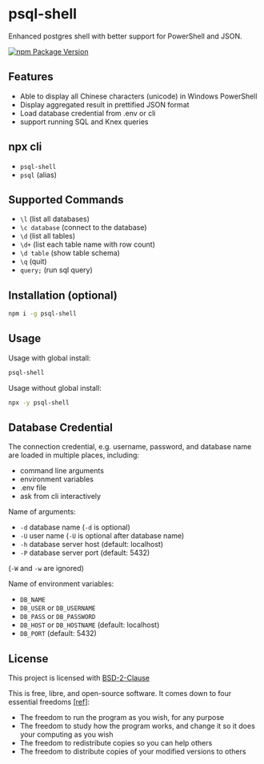 # psql-shell

Enhanced postgres shell with better support for PowerShell and JSON.

[![npm Package Version](https://img.shields.io/npm/v/psql-shell)](https://www.npmjs.com/package/psql-shell)

## Features

- Able to display all Chinese characters (unicode) in Windows PowerShell
- Display aggregated result in prettified JSON format
- Load database credential from .env or cli
- support running SQL and Knex queries

## npx cli

- `psql-shell`
- `psql` (alias)

## Supported Commands

- `\l` (list all databases)
- `\c database` (connect to the database)
- `\d` (list all tables)
- `\d+` (list each table name with row count)
- `\d table` (show table schema)
- `\q` (quit)
- `query;` (run sql query)

## Installation (optional)

```bash
npm i -g psql-shell
```

## Usage

Usage with global install:

```bash
psql-shell
```

Usage without global install:

```bash
npx -y psql-shell
```

## Database Credential

The connection credential, e.g. username, password, and database name are loaded in multiple places, including:

- command line arguments
- environment variables
- .env file
- ask from cli interactively

Name of arguments:

- `-d` database name (`-d` is optional)
- `-U` user name (`-U` is optional after database name)
- `-h` database server host (default: localhost)
- `-P` database server port (default: 5432)

(`-W` and `-w` are ignored)

Name of environment variables:

- `DB_NAME`
- `DB_USER` or `DB_USERNAME`
- `DB_PASS` or `DB_PASSWORD`
- `DB_HOST` or `DB_HOSTNAME` (default: localhost)
- `DB_PORT` (default: 5432)

## License

This project is licensed with [BSD-2-Clause](./LICENSE)

This is free, libre, and open-source software. It comes down to four essential freedoms [[ref]](https://seirdy.one/2021/01/27/whatsapp-and-the-domestication-of-users.html#fnref:2):

- The freedom to run the program as you wish, for any purpose
- The freedom to study how the program works, and change it so it does your computing as you wish
- The freedom to redistribute copies so you can help others
- The freedom to distribute copies of your modified versions to others
